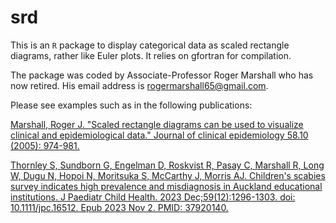 # srd

This is an `R` package to display categorical data as scaled rectangle diagrams, rather like Euler plots. It relies on gfortran for compilation.

The package was coded by Associate-Professor Roger Marshall who has now retired. His email address is rogermarshall65@gmail.com.

Please see examples such as in the following publications:

[Marshall, Roger J. "Scaled rectangle diagrams can be used to visualize clinical and epidemiological data." Journal of clinical epidemiology 58.10 (2005): 974-981.](https://doi.org/10.1016/j.jclinepi.2005.01.018)

[Thornley S, Sundborn G, Engelman D, Roskvist R, Pasay C, Marshall R, Long W, Dugu N, Hopoi N, Moritsuka S, McCarthy J, Morris AJ. Children's scabies survey indicates high prevalence and misdiagnosis in Auckland educational institutions. J Paediatr Child Health. 2023 Dec;59(12):1296-1303. doi: 10.1111/jpc.16512. Epub 2023 Nov 2. PMID: 37920140.](https://onlinelibrary.wiley.com/doi/epdf/10.1111/jpc.16512)

